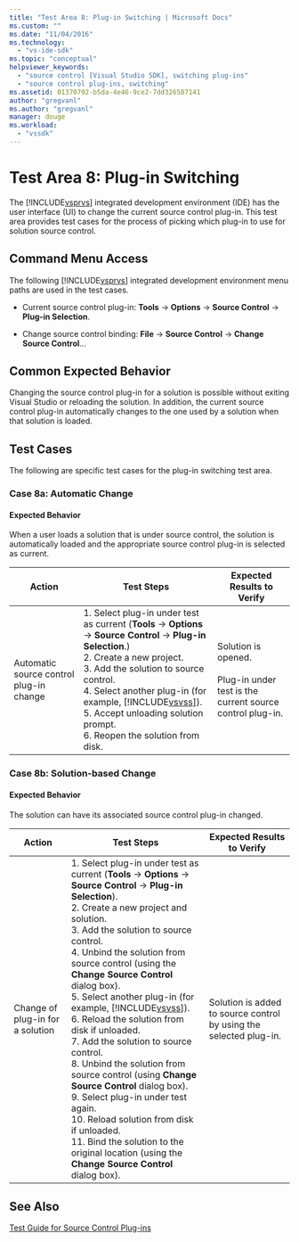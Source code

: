 ```yaml
---
title: "Test Area 8: Plug-in Switching | Microsoft Docs"
ms.custom: ""
ms.date: "11/04/2016"
ms.technology: 
  - "vs-ide-sdk"
ms.topic: "conceptual"
helpviewer_keywords: 
  - "source control [Visual Studio SDK], switching plug-ins"
  - "source control plug-ins, switching"
ms.assetid: 01370792-b5da-4e46-9ce2-7dd326587141
author: "gregvanl"
ms.author: "gregvanl"
manager: douge
ms.workload: 
  - "vssdk"
---
```

# Test Area 8: Plug-in Switching
The [!INCLUDE[vsprvs](../../code-quality/includes/vsprvs_md.md)] integrated development environment (IDE) has the user interface (UI) to change the current source control plug-in. This test area provides test cases for the process of picking which plug-in to use for solution source control.  

## Command Menu Access  
 The following [!INCLUDE[vsprvs](../../code-quality/includes/vsprvs_md.md)] integrated development environment menu paths are used in the test cases.  

-   Current source control plug-in: **Tools** -> **Options** -> **Source Control** -> **Plug-in Selection**.  

-   Change source control binding: **File** -> **Source Control** -> **Change Source Control**...  

## Common Expected Behavior  
 Changing the source control plug-in for a solution is possible without exiting Visual Studio or reloading the solution. In addition, the current source control plug-in automatically changes to the one used by a solution when that solution is loaded.  

## Test Cases  
 The following are specific test cases for the plug-in switching test area.  

### Case 8a: Automatic Change  

#### Expected Behavior  
 When a user loads  a solution that is under source control, the solution is automatically loaded and the appropriate source control plug-in is selected as current.  


| Action | Test Steps | Expected Results to Verify |
| - | - | - |
| Automatic source control plug-in change | 1.  Select plug-in under test as current (**Tools** -> **Options** -> **Source Control** -> **Plug-in Selection**.)<br />2.  Create a new project.<br />3.  Add the solution to source control.<br />4.  Select another plug-in (for example, [!INCLUDE[vsvss](../../extensibility/includes/vsvss_md.md)]).<br />5.  Accept unloading solution prompt.<br />6.  Reopen the solution from disk. | Solution is opened.<br /><br /> Plug-in under test is the current source control plug-in. |

### Case 8b: Solution-based Change  

#### Expected Behavior  
 The solution can have its associated source control plug-in changed.  


| Action | Test Steps | Expected Results to Verify |
|----------------------------------| - | - |
| Change of plug-in for a solution | 1.  Select plug-in under test as current (**Tools** -> **Options** -> **Source Control** -> **Plug-in Selection**).<br />2.  Create a new project and solution.<br />3.  Add the solution to source control.<br />4.  Unbind the solution from source control (using the **Change Source Control** dialog box).<br />5.  Select another plug-in (for example, [!INCLUDE[vsvss](../../extensibility/includes/vsvss_md.md)]).<br />6.  Reload the solution from disk if unloaded.<br />7.  Add the solution to source control.<br />8.  Unbind the solution from source control (using **Change Source Control** dialog box).<br />9. Select plug-in under test again.<br />10. Reload solution from disk if unloaded.<br />11. Bind the solution to the original location (using the **Change Source Control** dialog box). | Solution is added to source control by using the selected plug-in. |

## See Also  
 [Test Guide for Source Control Plug-ins](../../extensibility/internals/test-guide-for-source-control-plug-ins.md)